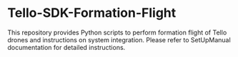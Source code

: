 # Tello-SDK-Formation-Flight
This repository provides Python scripts to perform formation flight of Tello drones and instructions on system integration.
Please refer to SetUpManual documentation for detailed instructions.
